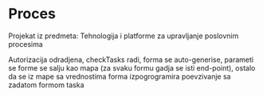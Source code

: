 # Proces
Projekat iz predmeta: Tehnologija i platforme za upravljanje poslovnim procesima


Autorizacija odradjena, checkTasks radi, forma se auto-generise, parameti se forme se salju kao mapa (za svaku formu 
gadja se isti end-point), ostalo da se iz mape sa vrednostima forma izpogrogramira poevzivanje sa zadatom formom taska 
